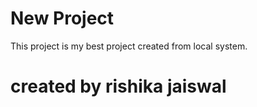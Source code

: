 # New Project

This project is my best project created from local system.

# created  by rishika jaiswal